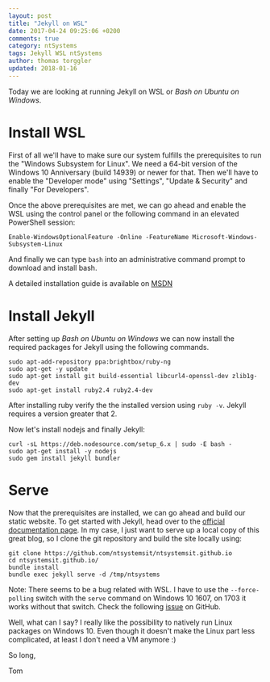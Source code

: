 ```yaml
---
layout: post
title: "Jekyll on WSL"
date: 2017-04-24 09:25:06 +0200
comments: true
category: ntSystems
tags: Jekyll WSL ntSystems
author: thomas torggler
updated: 2018-01-16
---
```


Today we are looking at running Jekyll on WSL or _Bash on Ubuntu on Windows_. 

<!-- more -->

# Install WSL

First of all we'll have to make sure our system fulfills the prerequisites to run the "Windows Subsystem for Linux". We need a 64-bit version of the Windows 10 Anniversary (build 14939) or newer for that. Then we'll have to enable the "Developer mode" using "Settings", "Update & Security" and finally "For Developers".

Once the above prerequisites are met, we can go ahead and enable the WSL using the control panel or the following command in an elevated PowerShell session:

```
Enable-WindowsOptionalFeature -Online -FeatureName Microsoft-Windows-Subsystem-Linux
```

And finally we can type `bash` into an administrative command prompt to download and install bash. 

A detailed installation guide is available on [MSDN](https://msdn.microsoft.com/en-us/commandline/wsl/install_guide)

# Install Jekyll

After setting up _Bash on Ubuntu on Windows_ we can now install the required packages for Jekyll using the following commands.

```
sudo apt-add-repository ppa:brightbox/ruby-ng
sudo apt-get -y update
sudo apt-get install git build-essential libcurl4-openssl-dev zlib1g-dev
sudo apt-get install ruby2.4 ruby2.4-dev
```

After installing ruby verify the the installed version using `ruby -v`. Jekyll requires a version greater that 2. 

Now let's install nodejs and finally Jekyll: 

```
curl -sL https://deb.nodesource.com/setup_6.x | sudo -E bash -
sudo apt-get install -y nodejs
sudo gem install jekyll bundler
```

# Serve

Now that the prerequisites are installed, we can go ahead and build our static website. To get started with Jekyll, head over to the [official documentation page](https://jekyllrb.com/docs/home/). In my case, I just want to serve up a local copy of this great blog, so I clone the git repository and build the site locally using: 

```
git clone https://github.com/ntsystemsit/ntsystemsit.github.io
cd ntsystemsit.github.io/
bundle install
bundle exec jekyll serve -d /tmp/ntsystems
```

Note: There seems to be a bug related with WSL. I have to use the `--force-polling` switch with the `serve` command on Windows 10 1607, on 1703 it works without that switch. Check the  following [issue](https://github.com/jekyll/jekyll/issues/5233) on GitHub. 



Well, what can I say? I really like the possibility to natively run Linux packages on Windows 10. Even though it doesn't make the Linux part less complicated, at least I don't need a VM anymore :) 


So long,

Tom